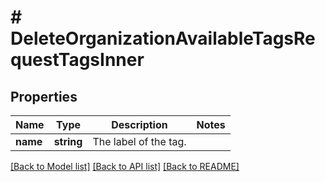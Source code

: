 # # DeleteOrganizationAvailableTagsRequestTagsInner

## Properties

Name | Type | Description | Notes
------------ | ------------- | ------------- | -------------
**name** | **string** | The label of the tag. |

[[Back to Model list]](../../README.md#models) [[Back to API list]](../../README.md#endpoints) [[Back to README]](../../README.md)
